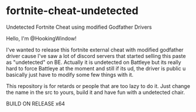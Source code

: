 # fortnite-cheat-undetected
Undetected Fortnite Cheat using modified Godfather Drivers

Hello, I'm @HookingWindow!

I've wanted to release this fortnite external cheat with modified godfather driver cause I've saw a lot of discord servers that started selling this paste as "undetected" on BE. Actually it is undetected on Battleye but its really hard to force Battleye at the moment and still if its ud, the driver is public u basically just have to modify some few things with it.

This repository is for retards or people that are too lazy to do it. Just change the name in the src to yours, build it and have fun with a undetected chair.

BUILD ON RELEASE x64
